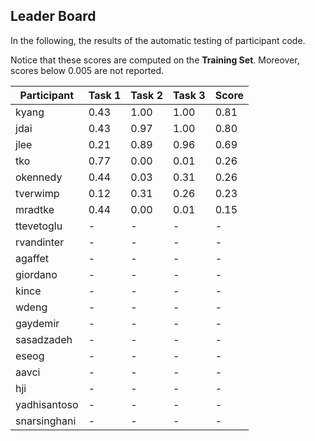 ## Leader Board

In the following, the results of the automatic testing of participant code.

Notice that these scores are computed on the **Training Set**. Moreover, scores below 0.005 are not reported.

| Participant  | Task 1 | Task 2 | Task 3 | Score |
|---|---|---|---|---|
| kyang | 0.43 | 1.00 |  1.00 | 0.81 | 
| jdai | 0.43 | 0.97 |  1.00 | 0.80 | 
| jlee | 0.21 | 0.89 |  0.96 | 0.69 | 
| tko | 0.77 | 0.00 |  0.01 | 0.26 | 
| okennedy | 0.44 | 0.03 |  0.31 | 0.26 | 
| tverwimp | 0.12 | 0.31 |  0.26 | 0.23 | 
| mradtke | 0.44 | 0.00 |  0.01 | 0.15 | 
| ttevetoglu | - | - |  - | - | 
| rvandinter | - | - |  - | - | 
| agaffet | - | - |  - | - | 
| giordano | - | - |  - | - | 
| kince | - | - |  - | - | 
| wdeng | - | - |  - | - | 
| gaydemir | - | - |  - | - | 
| sasadzadeh | - | - |  - | - | 
| eseog | - | - |  - | - | 
| aavci | - | - |  - | - | 
| hji | - | - |  - | - | 
| yadhisantoso | - | - |  - | - | 
| snarsinghani | - | - |  - | - | 

